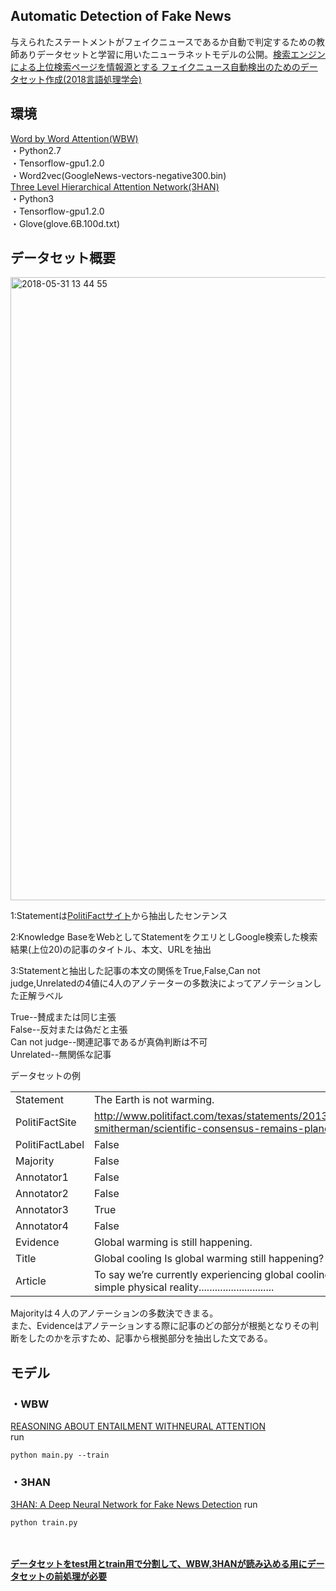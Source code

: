 ## Automatic Detection of Fake News
与えられたステートメントがフェイクニュースであるか自動で判定するための教師ありデータセットと学習に用いたニューラネットモデルの公開。[検索エンジンによる上位検索ページを情報源とする
フェイクニュース自動検出のためのデータセット作成(2018言語処理学会)](http://anlp.jp/proceedings/annual_meeting/2018/pdf_dir/E5-4.pdf)

## 環境
 [Word by Word Attention(WBW)](https://arxiv.org/pdf/1509.06664.pdf)<br>
・Python2.7 <br>
・Tensorflow-gpu1.2.0<br>
・Word2vec(GoogleNews-vectors-negative300.bin)<br>
[Three Level Hierarchical Attention Network(3HAN)](https://www.researchgate.net/publication/319306895_3HAN_A_Deep_Neural_Network_for_Fake_News_Detection)<br>
・Python3<br>
・Tensorflow-gpu1.2.0<br>
・Glove(glove.6B.100d.txt)
## データセット概要
<img width="997" alt="2018-05-31 13 44 55" src="https://user-images.githubusercontent.com/38748341/40763168-cbd239a0-64de-11e8-8ef7-d1003ca9897c.png">

1:Statementは[PolitiFactサイト](http://www.politifact.com/)から抽出したセンテンス<br>

2:Knowledge BaseをWebとしてStatementをクエリとしGoogle検索した検索結果(上位20)の記事のタイトル、本文、URLを抽出<br>

3:Statementと抽出した記事の本文の関係をTrue,False,Can not judge,Unrelatedの4値に4人のアノテーターの多数決によってアノテーションした正解ラベル<br>

True--賛成または同じ主張<br>
False--反対または偽だと主張<br>
Can not judge--関連記事であるが真偽判断は不可<br>
Unrelated--無関係な記事<br>

データセットの例<br>

|    |    |
|-------|------|
|  Statement  |  The Earth is not warming.  |
|  PolitiFactSite  |  http://www.politifact.com/texas/statements/2013/dec/13/barry-smitherman/scientific-consensus-remains-planet-warming/  |
|  PolitiFactLabel  |  False  |
|  Majority  |  False  |
|  Annotator1  |  False |
|  Annotator2  | False  |
|  Annotator3  |  True |
|  Annotator4  |  False |
|  Evidence   | Global warming is still happening. |
|  Title  | Global cooling Is global warming still happening?  |
|  Article   | To say we’re currently experiencing global cooling overlooks one simple physical reality............................ |

Majorityは４人のアノテーションの多数決できまる。<br>
また、Evidenceはアノテーションする際に記事のどの部分が根拠となりその判断をしたのかを示すため、記事から根拠部分を抽出した文である。

## モデル
### ・WBW
[REASONING ABOUT ENTAILMENT WITHNEURAL ATTENTION](https://arxiv.org/pdf/1509.06664.pdf)<br>
run

```
python main.py --train
```

### ・3HAN
[3HAN: A Deep Neural Network for Fake News Detection](https://www.researchgate.net/publication/319306895_3HAN_A_Deep_Neural_Network_for_Fake_News_Detection)
run

```
python train.py
```
<br><br>
**<u>データセットをtest用とtrain用で分割して、WBW,3HANが読み込める用にデータセットの前処理が必要</u>**

